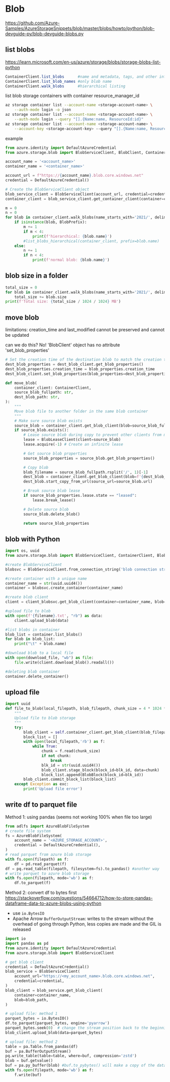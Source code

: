 # Blob
https://github.com/Azure-Samples/AzureStorageSnippets/blob/master/blobs/howto/python/blob-devguide-py/blob-devguide-blobs.py

## list blobs
https://learn.microsoft.com/en-us/azure/storage/blobs/storage-blobs-list-python
```PowerShell
ContainerClient.list_blobs      #name and metadata, tags, and other information associated with each blob
ContainerClient.list_blob_names #only blob name
ContainerClient.walk_blobs      #hierarchical listing
```

list blob storage containers with container resource_manager_id
```sh
az storage container list --account-name <storage-account-name> \
    --auth-mode login -o json
az storage container list --account-name <storage-account-name> \
    --auth-mode login --query "[].{Name:name, ResourceId:id}"
az storage container list --account-name <storage-account-name> \
    --account-key <storage-account-key> --query "[].{Name:name, ResourceId:id}"
```

example
```py
from azure.identity import DefaultAzureCredential
from azure.storage.blob import BlobServiceClient, BlobClient, ContainerClient, BlobLeaseClient, BlobPrefix, ContentSettings

account_name = '<account_name>'
container_name = '<container_name>'

account_url = f"https://{account_name}.blob.core.windows.net"
credential = DefaultAzureCredential()

# Create the BlobServiceClient object
blob_service_client = BlobServiceClient(account_url, credential=credential)
container_client = blob_service_client.get_container_client(container=container_name)

m = 0
n = 0
for blob in container_client.walk_blobs(name_starts_with='2021/', delimiter='/'):
    if isinstance(blob, BlobPrefix):
        m += 1
        if m < 4:
            print(f'hierarchical: {blob.name}')
        #list_blobs_hierarchical(container_client, prefix=blob.name)
    else:
        n += 1
        if n < 4:
            print(f'normal blob: {blob.name}')
```

## blob size in a folder
```py
total_size = 0
for blob in container_client.walk_blobs(name_starts_with='2021/', delimiter='/'):
    total_size += blob.size
print(f'Total size: {total_size / 1024 / 1024} MB')
```

## move blob
limitations: creation_time and last_modified cannot be preserved and cannot be updated

can we do this? No! 'BlobClient' object has no attribute 'set_blob_properties'
```py
# Set the creation time of the destination blob to match the creation time of the source blob
dest_blob_properties = dest_blob_client.get_blob_properties()
dest_blob_properties.creation_time = blob_properties.creation_time
dest_blob_client.set_blob_properties(blob_properties=dest_blob_properties)
```

```py
def move_blob(
    container_client: ContainerClient,
    source_blob_fullpath: str,
    dest_blob_path: str,
):
    """
    Move blob file to another folder in the same blob container
    """
    # Make sure source blob exists
    source_blob = container_client.get_blob_client(blob=source_blob_fullpath)
    if source_blob.exists():
        # Lease source blob during copy to prevent other clients from modifying it
        lease = BlobLeaseClient(client=source_blob)
        lease.acquire(-1) # Create an infinite lease

        # Get source blob properties
        source_blob_properties = source_blob.get_blob_properties()

        # Copy blob
        blob_filename = source_blob_fullpath.rsplit('/', 1)[-1]
        dest_blob = container_client.get_blob_client(blob=f'{dest_blob_path}/{blob_filename}')
        dest_blob.start_copy_from_url(source_url=source_blob.url)

        # Break source blob lease
        if source_blob_properties.lease.state == "leased":
            lease.break_lease()

        # Delete source blob
        source_blob.delete_blob()

        return source_blob_properties
```

## blob with Python
```py
import os, uuid
from azure.storage.blob import BlobServiceClient, ContainerClient, BlobClient, __version__

#create BlobServiceClient
blobsvc = BlobServiceClient.from_connection_string('blob connection string')

#create container with a unique name
container_name = str(uuid.uuid4())
container = blobsvc.create_container(container_name)

#create blob client
client = client_blobsvc.get_blob_client(container=container_name, blob=filename)

#upload file to blob
with open(f'{filename}.txt', "rb") as data:
    client.upload_blob(data)

#list blobs in container
blob_list = container.list_blobs()
for blob in blob_list:
    print("\t" + blob.name)

#download blob to a local file
with open(download_file, "wb") as file:
    file.write(client.download_blob().readall())

#deleting blob container
container.delete_container()
```

## upload file
```py
import uuid
def file_to_blob(local_filepath, blob_filepath, chunk_size = 4 * 1024 * 1024):
    """
    Upload file to blob storage
    """
    try:
        blob_client = self.container_client.get_blob_client(blob_filepath)
        block_list = []
        with open(local_filepath,'rb') as f:
            while True:
                chunk = f.read(chunk_size)
                if not chunk:
                    break
                blk_id = str(uuid.uuid4())
                blob_client.stage_block(block_id=blk_id, data=chunk)
                block_list.append(BlobBlock(block_id=blk_id))
        blob_client.commit_block_list(block_list)
    except Exception as exc:
        print('Upload file error')
```

## write df to parquet file
Method 1: using pandas (seems not working 100% when file too large)
```py
from adlfs import AzureBlobFileSystem
# create file system
fs = AzureBlobFileSystem(
    account_name = '<AZURE_STORAGE_ACCOUNT>',
    credential = DefaultAzureCredential(),
)
# read parquet from azure blob storage
with fs.open(filepath) as f:
    df = pd.read_parquet(f)
df = pq.read_table(filepath, filesystem=fs).to_pandas() #another way
# write parquet to azure blob storage
with fs.open(filepath, mode='wb') as f:
    df.to_parquet(f)
```

Method 2: convert df to bytes first
https://stackoverflow.com/questions/54664712/how-to-store-pandas-dataframe-data-to-azure-blobs-using-python

- use `io.BytesIO`
- Apache Arrow `BufferOutputStream`: writes to the stream without the overhead of going through Python, less copies are made and the GIL is released
```py
import io
import pandas as pd
from azure.identity import DefaultAzureCredential
from azure.storage.blob import BlobServiceClient

# get blob client
credential = DefaultAzureCredential()
blob_service = BlobServiceClient(
    account_url="https://<my_account_name>.blob.core.windows.net",
    credential=credential,
)
blob_client = blob_service.get_blob_client(
    container=container_name,
    blob=blob_path,
)

# upload file: method 1
parquet_bytes = io.BytesIO()
df.to_parquet(parquet_bytes, engine='pyarrow')
parquet_bytes.seek(0)  # change the stream position back to the beginning after writing
blob_client.upload_blob(data=parquet_bytes)

# upload file: method 2
table = pa.Table.from_pandas(df)
buf = pa.BufferOutputStream()
pq.write_table(table=table, where=buf, compression='zstd')
blob = buf.getvalue()
buf = pa.py_buffer(blob) #buf.to_pybytes() will make a copy of the data
with fs.open(filepath, mode='wb') as f:
    f.write(buf)
```
